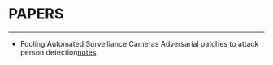# PAPERS
------

- Fooling Automated Survelliance Cameras  Adversarial patches to attack person detection[notes](./Fooling-YOLOv2.md)